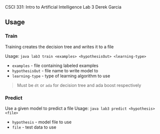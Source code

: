 CSCI 331: Intro to Artificial Intelligence
Lab 3
Derek Garcia

## Usage
### Train
Training creates the decision tree and writes it to a file

Usage: `java lab3 train <examples> <hypothesisOut> <learning-type>`
- `examples` - file containing labeled examples
- `hypothesisOut` - file name to write model to
- `learning-type` - type of learning algorithm to use
> Must be `dt` or `ada` for decision tree and ada boost respectively

### Predict
Use a given model to predict a file
Usage: `java lab3 predict <hypothesis> <file>`
- `hypothesis` - model file to use
- `file` - test data to use